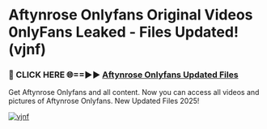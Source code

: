 # Aftynrose Onlyfans Original Videos 0nlyFans Leaked - Files Updated! (vjnf)

<h3>🔴 CLICK HERE 🌐==►► <a href="https://tinyurl.com/2m67pmp6" rel="nofollow">Aftynrose Onlyfans Updated Files</a></h3>

Get Aftynrose Onlyfans and all content. Now you can access all videos and pictures of Aftynrose Onlyfans. New Updated Files 2025!

[![vjnf](https://i.imgur.com/H4QAA4z.gif)](https://tinyurl.com/2m67pmp6)